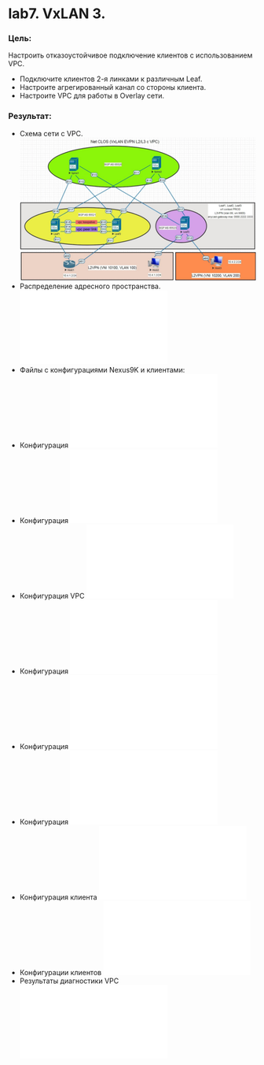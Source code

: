 # lab7. VxLAN 3.
### Цель: 
Настроить отказоустойчивое подключение клиентов с использованием VPC.
- Подключите клиентов 2-я линками к различным Leaf.
- Настроите агрегированный канал со стороны клиента.
- Настроите VPC для работы в Overlay сети.
### Результат:
- Схема сети с VPC.
![Схема сети с VPC](Схема%20VXLAN%20с%20VPC.jpg)
- Распределение адресного пространства.
![Адресное пространство](Распределение%20адресного%20пространства.md)
- Файлы с конфигурациями Nexus9K и клиентами:
- Конфигурация
![Spine1](Spine1_config.txt)
- Конфигурация
![Spine2](Spine2_config.txt)
- Конфигурация VPC
![для Leaf1 и Leaf2](vpc_config.txt)
- Конфигурация
![Leaf1](Leaf1_config.txt)
- Конфигурация
![Leaf2](Leaf2_config.txt)
- Конфигурация
![Leaf3](Leaf3_config.txt)
- Конфигурация клиента
![Host1](Host1_config.txt)
- Конфигурации клиентов
![Hosts2-3](Hosts.txt)
- Результаты диагностики VPC
![Вывод команд](Diagnostic%20vpc.txt)
